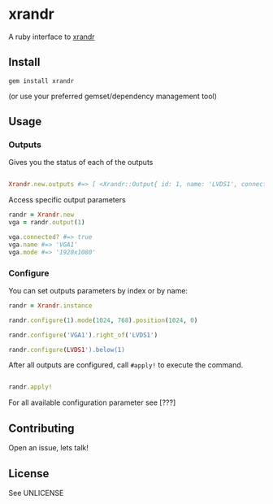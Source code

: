 # xrandr

A ruby interface to [xrandr](http://www.x.org/wiki/Projects/XRandR/)

## Install

`gem install xrandr`

(or use your preferred gemset/dependency management tool)

## Usage

### Outputs

Gives you the status of each of the outputs

```ruby

Xrandr.new.outputs #=> [ <Xrandr::Output{ id: 1, name: 'LVDS1', connected: true, mode: '1920x1080' }>, <Xrandr::Output { id: 2, name: 'VGA1', connected: false }> ]

```

Access specific output parameters

```ruby
randr = Xrandr.new
vga = randr.output(1)

vga.connected? #=> true
vga.name #=> 'VGA1'
vga.mode #=> '1920x1080'

```

### Configure

You can set outputs parameters by index or by name:

```ruby
randr = Xrandr.instance

randr.configure(1).mode(1024, 768).position(1024, 0)

randr.configure('VGA1').right_of('LVDS1')

randr.configure(LVDS1').below(1)

```

After all outputs are configured, call `#apply!` to execute the command.


```ruby

randr.apply!

```

For all available configuration parameter see [???]

## Contributing

Open an issue, lets talk!

## License

See UNLICENSE
